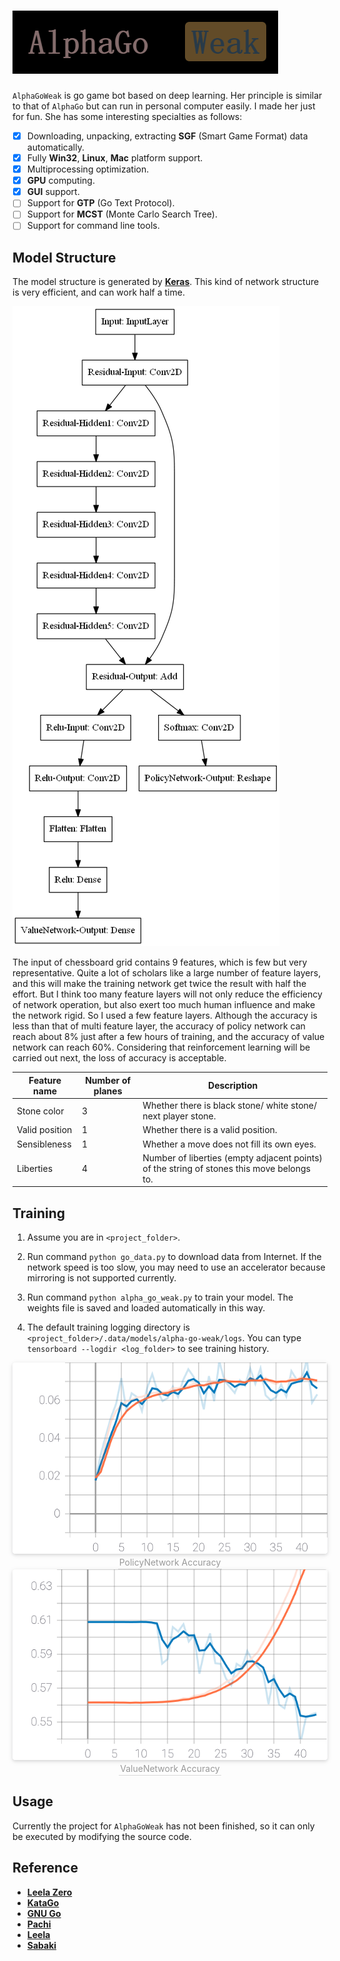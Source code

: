 # ![AlphaGoWeak: A mini version  AlphaGo](.\img\logo.png)

`AlphaGoWeak` is go game bot based on deep learning. Her principle is similar to that of `AlphaGo` but can run in personal computer easily. I made her just for fun. She has some interesting specialties as follows:

- [x] Downloading, unpacking, extracting **SGF** (Smart Game Format) data automatically.
- [x] Fully **Win32**, **Linux**, **Mac** platform support.
- [x] Multiprocessing optimization.
- [x] **GPU** computing.
- [x] **GUI** support.
- [ ] Support for **GTP** (Go Text Protocol).
- [ ] Support for **MCST** (Monte Carlo Search Tree).
- [ ] Support for command line tools.

## Model Structure

The model structure is generated by [**Keras**](https://keras.io/). This kind of network structure is very efficient, and can work half a time.


![model](.\img\model.png)


The input of chessboard grid contains 9 features, which is few but very representative. Quite a lot of scholars like a large number of feature layers, and this will make the training network get twice the result with half the effort. But I think too many feature layers will not only reduce the efficiency of network operation, but also exert too much human influence and make the network rigid. So I used a few feature layers. Although the accuracy is less than that of multi feature layer, the accuracy of policy network can reach about 8% just after a few hours of training, and the accuracy of value network can reach 60%. Considering that reinforcement learning will be carried out next, the loss of accuracy is acceptable.

| Feature name   | Number of planes | Description                                                  |
| -------------- | ---------------- | ------------------------------------------------------------ |
| Stone color    | 3                | Whether there is black stone/ white stone/ next player stone. |
| Valid position | 1                | Whether there is a valid position.                           |
| Sensibleness   | 1                | Whether a move does not fill its own eyes.                   |
| Liberties      | 4                | Number of liberties (empty adjacent points) of the string of stones this move belongs to. |




## Training

1. Assume you are in `<project_folder>`.

2. Run command `python go_data.py` to download data from Internet. If the network speed is too slow, you may need to use an accelerator because mirroring is not supported currently.

3. Run command `python alpha_go_weak.py` to train your model. The weights file is saved and loaded automatically in this way.

4. The default training logging directory is `<project_folder>/.data/models/alpha-go-weak/logs`. You can type `tensorboard --logdir <log_folder>` to see training history. 

<center>    <img style="border-radius: 0.3125em;    box-shadow: 0 2px 4px 0 rgba(34,36,38,.12),0 2px 10px 0 rgba(34,36,38,.08);"     src=".\img\PolicyNetwork-Output_accuracy.svg"/>    <br>    <div style="color:#ffa500; border-bottom: 1px solid #d9d9d9;    display: inline-block;    color: #999999;    padding: 2px;">PolicyNetwork Accuracy</div> </center>

<center>    <img style="border-radius: 0.3125em;    box-shadow: 0 2px 4px 0 rgba(34,36,38,.12),0 2px 10px 0 rgba(34,36,38,.08);"     src=".\img\ValueNetwork-Output_accuracy.svg"/>    <br>    <div style="color:orange; border-bottom: 1px solid #d9d9d9;    display: inline-block;    color: #999;    padding: 2px;">ValueNetwork Accuracy</div> </center>



## Usage

Currently the project for `AlphaGoWeak` has not been finished, so it can only be executed by modifying the source code.


## Reference

- [**Leela Zero**](http://zero.sjeng.org/)
- [**KataGo**](https://github.com/lightvector/KataGo)
- [**GNU Go**](http://www.gnu.org/software/gnugo)
- [**Pachi**](https://github.com/pasky/pachi)
- [**Leela**](https://www.sjeng.org/leela.html)
- [**Sabaki**](https://github.com/SabakiHQ/Sabaki)
